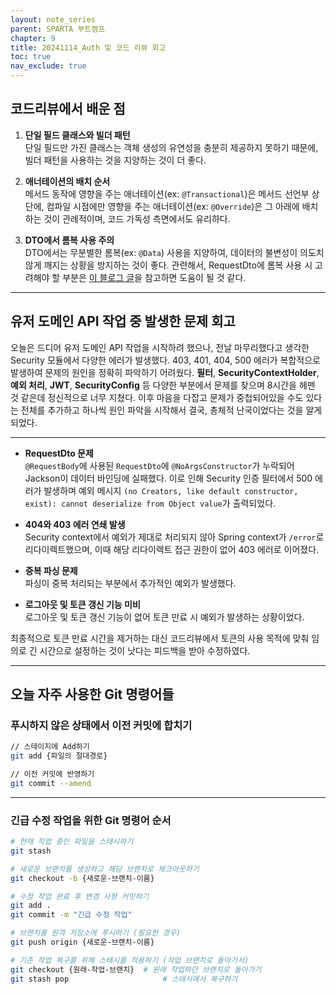 ```yaml
---
layout: note_series
parent: SPARTA 부트캠프
chapter: 9
title: 20241114_Auth 및 코드 리뷰 회고
toc: true
nav_exclude: true
---
```


## 코드리뷰에서 배운 점
1. **단일 필드 클래스와 빌더 패턴**  
   단일 필드만 가진 클래스는 객체 생성의 유연성을 충분히 제공하지 못하기 때문에, 빌더 패턴을 사용하는 것을 지양하는 것이 더 좋다.

2. **애너테이션의 배치 순서**  
   메서드 동작에 영향을 주는 애너테이션(ex: `@Transactional`)은 메서드 선언부 상단에, 컴파일 시점에만 영향을 주는 애너테이션(ex: `@Override`)은 그 아래에 배치하는 것이 관례적이며, 코드 가독성 측면에서도 유리하다.

3. **DTO에서 롬복 사용 주의**  
   DTO에서는 무분별한 롬복(ex: `@Data`) 사용을 지양하여, 데이터의 불변성이 의도치 않게 깨지는 상황을 방지하는 것이 좋다. 관련해서, RequestDto에 롬복 사용 시 고려해야 할 부분은 [이 블로그 글](https://velog.io/@dangddoong/RequestDto-Jackson-Immutable-Objects-Deserialize)을 참고하면 도움이 될 것 같다.

---

## 유저 도메인 API 작업 중 발생한 문제 회고

오늘은 드디어 유저 도메인 API 작업을 시작하려 했으나, 전날 마무리했다고 생각한 Security 모듈에서 다양한 에러가 발생했다. 
403, 401, 404, 500 에러가 복합적으로 발생하여 문제의 원인을 정확히 파악하기 어려웠다. 
**필터**, **SecurityContextHolder**, **예외 처리**, **JWT**, **SecurityConfig** 등 다양한 부분에서 문제를 찾으며 8시간을 헤맨 것 같은데 정신적으로 너무 지쳤다.
이후 마음을 다잡고 문제가 중첩되어있을 수도 있다는 전체를 추가하고 하나씩 원인 파악을 시작해서 결국, 총체적 난국이었다는 것을 알게되었다.

---

- **RequestDto 문제**  
  `@RequestBody`에 사용된 `RequestDto`에 `@NoArgsConstructor`가 누락되어 Jackson이 데이터 바인딩에 실패했다. 이로 인해 Security 인증 필터에서 500 에러가 발생하며 예외 메시지 `(no Creators, like default constructor, exist): cannot deserialize from Object value`가 출력되었다.

- **404와 403 에러 연쇄 발생**  
  Security context에서 예외가 제대로 처리되지 않아 Spring context가 `/error`로 리다이렉트했으며, 이때 해당 리다이렉트 접근 권한이 없어 403 에러로 이어졌다.

- **중복 파싱 문제**  
  파싱이 중복 처리되는 부분에서 추가적인 예외가 발생했다.

- **로그아웃 및 토큰 갱신 기능 미비**  
  로그아웃 및 토큰 갱신 기능이 없어 토큰 만료 시 예외가 발생하는 상황이었다.

최종적으로 토큰 만료 시간을 제거하는 대신 코드리뷰에서 토큰의 사용 목적에 맞춰 임의로 긴 시간으로 설정하는 것이 낫다는 피드백을 받아 수정하였다.

---

## 오늘 자주 사용한 Git 명령어들
### 푸시하지 않은 상태에서 이전 커밋에 합치기

```bash
// 스테이지에 Add하기
git add {파일의 절대경로}

// 이전 커밋에 반영하기
git commit --amend
```

---

### 긴급 수정 작업을 위한 Git 명령어 순서

```bash
# 현재 작업 중인 파일을 스태시하기
git stash

# 새로운 브랜치를 생성하고 해당 브랜치로 체크아웃하기
git checkout -b {새로운-브랜치-이름}

# 수정 작업 완료 후 변경 사항 커밋하기
git add .
git commit -m "긴급 수정 작업"

# 브랜치를 원격 저장소에 푸시하기 (필요한 경우)
git push origin {새로운-브랜치-이름}

# 기존 작업 복구를 위해 스태시를 적용하기 (작업 브랜치로 돌아가서)
git checkout {원래-작업-브랜치}  # 원래 작업하던 브랜치로 돌아가기
git stash pop                     # 스태시에서 복구하기

```